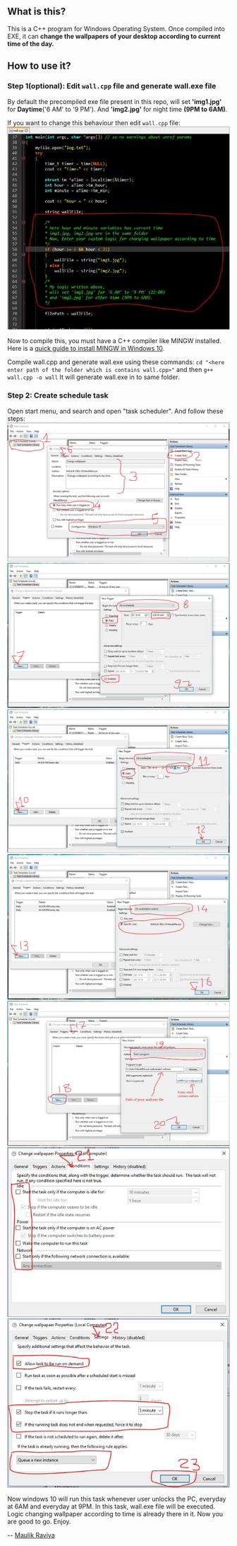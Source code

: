 ## What is this?
This is a C++ program for Windows Operating System. Once compiled into EXE, it can **change the wallpapers of your desktop according to current time of the day.**

## How to use it?
### Step 1(optional): Edit `wall.cpp` file and generate wall.exe file
By default the precompiled exe file present in this repo, will set **'img1.jpg'** for **Daytime**('6 AM' to '9 PM'). And **'img2.jpg'** for night time **(9PM to 6AM)**.

If you want to change this behaviour then edit `wall.cpp` file:
![Edit wall.cpp file](/images/edit_wall_cpp.JPG)

Now to compile this, you must have a C++ compiler like MINGW installed. Here is a [quick guide to install MINGW in Windows 10](https://drive.google.com/open?id=1zRMhIJExoR-UW9T7gbtYwtaQzx1Kghwp).

Compile wall.cpp and generate wall.exe using these commands:
`cd "<here enter path of the folder which is contains wall.cpp>"` and then `g++ wall.cpp -o wall`
It will generate wall.exe in to same folder.

### Step 2: Create schedule task
Open start menu, and search and open "task scheduler". And follow these steps:
![step_1_6.JPG](/images/step_1_6.JPG)
![step_7_9.JPG](/images/step_7_9.JPG)
![step_10_12.JPG](/images/step_10_12.JPG)
![step_13_16.JPG](/images/step_13_16.JPG)
![step_17_20.jpg](/images/step_17_20.jpg)
![step_21.JPG](/images/step_21.JPG)
![step_22_23.JPG](/images/step_22_23.JPG)

Now windows 10 will run this task whenever user unlocks the PC, everyday at 6AM and everyday at 9PM. In this task, wall.exe file will be executed. Logic changing wallpaper according to time is already there in it. Now you are good to go. Enjoy.

-- [Maulik Raviya](http://twitter.com/MaulikRaviya)